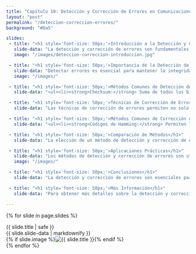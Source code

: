 ```yaml
---
title: "Capítulo 10: Detección y Corrección de Errores en Comunicaciones de Datos y Redes"
layout: "post"
permalink: "/deteccion-correccion-errores/"
background: "#0a5"

slides:
 - title: "<h1 style='font-size: 50px;'>Introducción a la Detección y Corrección de Errores</h1>"
   slide-data: "La detección y corrección de errores son fundamentales en las comunicaciones de datos. Estos procesos aseguran que la información se transmita de manera precisa, minimizando la pérdida y la corrupción de datos durante la transmisión."
   image: "/images/deteccion-correccion-introduccion.jpg"

 - title: "<h1 style='font-size: 50px;'>Importancia de la Detección de Errores</h1>"
   slide-data: "Detectar errores es esencial para mantener la integridad de los datos. Los errores pueden ocurrir debido a interferencias, ruido y otros factores durante la transmisión. Las técnicas de detección ayudan a identificar cuándo un error ha ocurrido."
   image: "/images/"

 - title: "<h1 style='font-size: 50px;'>Métodos Comunes de Detección de Errores</h1>"
   slide-data: "<ul><li><strong>Checksum:</strong> Suma de todos los bits en un conjunto de datos, que se envía junto con el mensaje. El receptor verifica la suma para detectar errores.</li><li><strong>CRC (Cyclic Redundancy Check):</strong> Un método más robusto que utiliza polinomios para detectar errores.</li><li><strong>Paridad:</strong> Añade un bit de paridad al final de los datos para asegurar que el número total de bits '1' sea par o impar.</li></ul>"

 - title: "<h1 style='font-size: 50px;'>Técnicas de Corrección de Errores</h1>"
   slide-data: "Las técnicas de corrección de errores permiten no solo detectar, sino también corregir los errores en los datos transmitidos. Esto es crucial para garantizar una comunicación efectiva y precisa."

 - title: "<h1 style='font-size: 50px;'>Métodos Comunes de Corrección de Errores</h1>"
   slide-data: "<ul><li><strong>Códigos de Hamming:</strong> Permiten la corrección de errores en bits específicos mediante la adición de bits de paridad.</li><li><strong>Códigos Reed-Solomon:</strong> Utilizados en aplicaciones como CDs y DVDs, son eficientes para corregir errores de bloques de datos.</li><li><strong>Códigos de Convolución:</strong> Procesan datos en forma continua, permitiendo la detección y corrección de errores a medida que se transmiten.</li></ul>"

 - title: "<h1 style='font-size: 50px;'>Comparación de Métodos</h1>"
   slide-data: "La elección de un método de detección y corrección de errores depende de factores como el tipo de datos, el medio de transmisión y el nivel de error aceptable. Es crucial evaluar la eficiencia y la complejidad de cada método."

 - title: "<h1 style='font-size: 50px;'>Aplicaciones Prácticas</h1>"
   slide-data: "Los métodos de detección y corrección de errores son utilizados en diversas aplicaciones, incluyendo:<ul><li>Redes de computadoras</li><li>Transmisiones de datos en tiempo real</li><li>Almacenamiento de datos en medios físicos</li></ul>"
   image: "/images/"

 - title: "<h1 style='font-size: 50px;'>Conclusiones</h1>"
   slide-data: "La detección y corrección de errores son esenciales para la confiabilidad en las comunicaciones de datos. Implementar métodos adecuados asegura la integridad de la información y mejora la eficiencia de la transmisión."

 - title: "<h1 style='font-size: 50px;'>Más Información</h1>"
   slide-data: "Para obtener más detalles sobre la detección y corrección de errores, consulta el libro <em>Data Telecommunications</em>. Aquí encontrarás una exploración profunda de los algoritmos, técnicas y su aplicación en redes modernas."

---
```


{% for slide in page.slides %}                 
<section data-background="{% if slide.image %}{{slide.image}}{% elsif slide.background %}{{slide.background}}{% else %}{{page.background}}{% endif %}">
        <div>{{ slide.title | safe }}</div>
        <div>{{ slide.slide-data | markdownify }}</div>
        {% if slide.image %}<img src="{{ slide.image }}" alt="{{ slide.title }}" style="max-width: 100%; height: auto;">{% endif %}
</section>               
{% endfor %}

